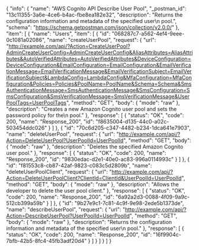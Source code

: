 {
  "info": {
    "name": "AWS Cognito API Describe User Pool",
    "_postman_id": "13c11355-3a6e-4ce6-b4ac-fbe8ea182e32",
    "description": "Returns the configuration information and metadata of the specified user\n            pool.",
    "schema": "https://schema.getpostman.com/json/collection/v2.0.0/"
  },
  "item": [
    {
      "name": "Users",
      "item": [
        {
          "id": "068287c7-a562-4ef4-9eee-0c1081a02086",
          "name": "createUserPool",
          "request": {
            "url": "http://example.com/api/?Action=CreateUserPool?AdminCreateUserConfig=AdminCreateUserConfig&AliasAttributes=AliasAttributes&AutoVerifiedAttributes=AutoVerifiedAttributes&DeviceConfiguration=DeviceConfiguration&EmailConfiguration=EmailConfiguration&EmailVerificationMessage=EmailVerificationMessage&EmailVerificationSubject=EmailVerificationSubject&LambdaConfig=LambdaConfig&MfaConfiguration=MfaConfiguration&Policies=Policies&PoolName=PoolName&Schema=Schema&SmsAuthenticationMessage=SmsAuthenticationMessage&SmsConfiguration=SmsConfiguration&SmsVerificationMessage=SmsVerificationMessage&UserPoolTags=UserPoolTags",
            "method": "GET",
            "body": {
              "mode": "raw"
            },
            "description": "Creates a new Amazon Cognito user pool and sets the password policy for the\n            pool."
          },
          "response": [
            {
              "status": "OK",
              "code": 200,
              "name": "Response_200",
              "id": "f8635004-d135-44c0-a02c-503454ddc026"
            }
          ]
        },
        {
          "id": "70c6d205-c347-4482-b234-1dca641e7903",
          "name": "deleteUserPool",
          "request": {
            "url": "http://example.com/api/?Action=DeleteUserPool?UserPoolId=UserPoolId",
            "method": "GET",
            "body": {
              "mode": "raw"
            },
            "description": "Deletes the specified Amazon Cognito user pool."
          },
          "response": [
            {
              "status": "OK",
              "code": 200,
              "name": "Response_200",
              "id": "9830edac-d2e1-40e0-ac83-996a0114993c"
            }
          ]
        },
        {
          "id": "f81553c8-cb87-42af-9823-c083c5d2809b",
          "name": "deleteUserPoolClient",
          "request": {
            "url": "http://example.com/api/?Action=DeleteUserPoolClient?ClientId=ClientId&UserPoolId=UserPoolId",
            "method": "GET",
            "body": {
              "mode": "raw"
            },
            "description": "Allows the developer to delete the user pool client."
          },
          "response": [
            {
              "status": "OK",
              "code": 200,
              "name": "Response_200",
              "id": "6a92a2d3-0088-4f09-9a9c-512cb399a59b"
            }
          ]
        },
        {
          "id": "9b27e9c1-7c81-4c9f-9e98-2ede5b1373de",
          "name": "describeUserPool",
          "request": {
            "url": "http://example.com/api/?Action=DescribeUserPool?UserPoolId=UserPoolId",
            "method": "GET",
            "body": {
              "mode": "raw"
            },
            "description": "Returns the configuration information and metadata of the specified user\n            pool."
          },
          "response": [
            {
              "status": "OK",
              "code": 200,
              "name": "Response_200",
              "id": "16f9904c-7bfb-42b5-8fc4-45fb3adf20d4"
            }
          ]
        }
      ]
    }
  ]
}